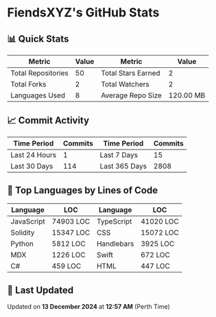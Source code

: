 # FiendsXYZ's GitHub Stats

## 📊 Quick Stats

| Metric               | Value       | Metric               | Value       |
|----------------------|-------------|----------------------|-------------|
| Total Repositories   | 50 | Total Stars Earned   | 2 |
| Total Forks          | 2 | Total Watchers       | 2 |
| Languages Used       | 8 | Average Repo Size    | 120.00 MB |

## 📈 Commit Activity

| Time Period      | Commits      | Time Period      | Commits      |
|------------------|--------------|------------------|--------------|
| Last 24 Hours    | 1 | Last 7 Days      | 15 |
| Last 30 Days     | 114 | Last 365 Days    | 2808 |

## 📝 Top Languages by Lines of Code

| Language       | LOC        | Language       | LOC        |
|----------------|------------|----------------|------------|
| JavaScript       | 74903 LOC  | TypeScript       | 41020 LOC  |
| Solidity       | 15347 LOC  | CSS       | 15072 LOC  |
| Python       | 5812 LOC  | Handlebars       | 3925 LOC  |
| MDX       | 1226 LOC  | Swift       | 672 LOC  |
| C#       | 459 LOC  | HTML       | 447 LOC  |

## 📅 Last Updated

Updated on **13 December 2024** at **12:57 AM** (Perth Time)
